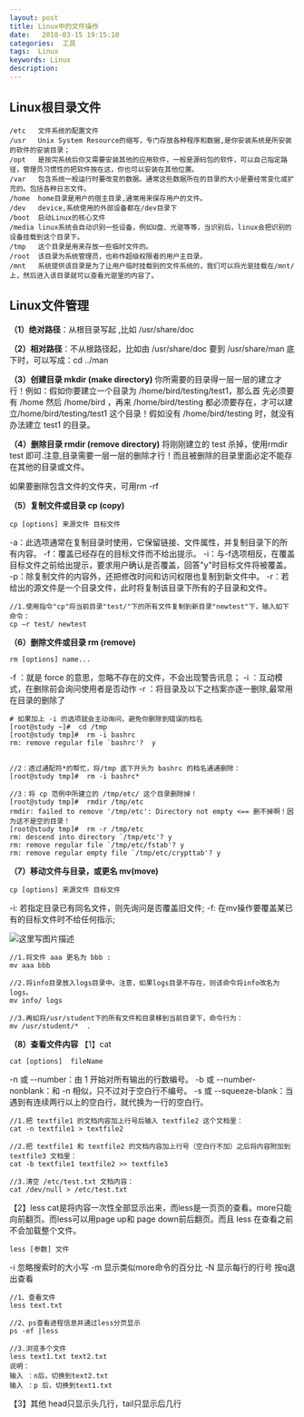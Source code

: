 ```yaml
---
layout: post
title: Linux中的文件操作
date:   2018-03-15 19:15:10
categories:  工具
tags:  Linux
keywords: Linux
description: 
---
```



## Linux根目录文件

```
/etc   文件系统的配置文件
/usr   Unix System Resource的缩写，专门存放各种程序和数据,是你安装系统是所安装的软件的安装目录；
/opt   是按完系统后你又需要安装其他的应用软件，一般是源码包的软件，可以自己指定路径，管理员习惯性的把软件按在这，你也可以安装在其他位置。
/var   包含系统一般运行时要改变的数据。通常这些数据所在的目录的大小是要经常变化或扩充的。包括各种日志文件。
/home  home目录是用户的宿主目录,通常用来保存用户的文件。
/dev   device,系统使用的外部设备都在/dev目录下
/boot  启动Linux的核心文件
/media linux系统会自动识别一些设备，例如U盘、光驱等等，当识别后，linux会把识别的设备挂载到这个目录下。
/tmp   这个目录是用来存放一些临时文件的。
/root  该目录为系统管理员，也称作超级权限者的用户主目录。
/mnt   系统提供该目录是为了让用户临时挂载别的文件系统的，我们可以将光驱挂载在/mnt/上，然后进入该目录就可以查看光驱里的内容了。
```

## Linux文件管理

**（1）绝对路径**：从根目录写起 ,比如 /usr/share/doc

**（2）相对路径**：不从根路径起，比如由 /usr/share/doc 要到 /usr/share/man 底下时，可以写成：cd ../man

**（3）创建目录 mkdir (make directory)**
 你所需要的目录得一层一层的建立才行！例如：假如你要建立一个目录为 /home/bird/testing/test1，那么首
先必须要有 /home 然后 /home/bird ，再来 /home/bird/testing 都必须要存在，才可以建立/home/bird/testing/test1 这个目录！假如没有 /home/bird/testing 时，就没有办法建立 test1 的目录。

**（4）删除目录 rmdir (remove directory)**
将刚刚建立的 test 杀掉，使用rmdir test 即可.注意,目录需要一层一层的删除才行！而且被删除的目录里面必定不能存在其他的目录或文件。

如果要删除包含文件的文件夹，可用rm -rf

**（5）复制文件或目录 cp (copy)**

```
cp [options] 来源文件 目标文件
```
-a：此选项通常在复制目录时使用，它保留链接、文件属性，并复制目录下的所有内容。
-f：覆盖已经存在的目标文件而不给出提示。
-i：与-f选项相反，在覆盖目标文件之前给出提示，要求用户确认是否覆盖，回答"y"时目标文件将被覆盖。 
-p：除复制文件的内容外，还把修改时间和访问权限也复制到新文件中。
-r：若给出的源文件是一个目录文件，此时将复制该目录下所有的子目录和文件。 

```
//1.使用指令"cp"将当前目录"test/"下的所有文件复制到新目录"newtest"下，输入如下命令：
cp –r test/ newtest          
```


**（6）删除文件或目录 rm (remove)**

```
rm [options] name...
```
-f ：就是 force 的意思，忽略不存在的文件，不会出现警告讯息；
-i ：互动模式，在删除前会询问使用者是否动作
-r ：将目录及以下之档案亦逐一删除,最常用在目录的删除了
```
# 如果加上 -i 的选项就会主动询问，避免你删除到错误的档名
[root@study ~]#  cd /tmp
[root@study tmp]#  rm -i bashrc
rm: remove regular file `bashrc'?  y


//2：透过通配符*的帮忙，将/tmp 底下开头为 bashrc 的档名通通删除：
[root@study tmp]#  rm -i bashrc*

//3：将 cp 范例中所建立的 /tmp/etc/ 这个目录删除掉！
[root@study tmp]#  rmdir /tmp/etc
rmdir: failed to remove '/tmp/etc': Directory not empty <== 删不掉啊！因为这不是空的目录！
[root@study tmp]#  rm -r /tmp/etc
rm: descend into directory `/tmp/etc'? y
rm: remove regular file `/tmp/etc/fstab'? y
rm: remove regular empty file `/tmp/etc/crypttab'? y
```

**（7）移动文件与目录，或更名 mv(move)**

```
cp [options] 来源文件 目标文件
```
-i: 若指定目录已有同名文件，则先询问是否覆盖旧文件;
-f: 在mv操作要覆盖某已有的目标文件时不给任何指示;

![这里写图片描述](http://p7lixluhf.bkt.clouddn.com/20180320175422703.png)

```
//1.将文件 aaa 更名为 bbb :
mv aaa bbb

//2.将info目录放入logs目录中。注意，如果logs目录不存在，则该命令将info改名为logs。
mv info/ logs 

//3.再如将/usr/student下的所有文件和目录移到当前目录下，命令行为：
mv /usr/student/*  . 
```

**（8）查看文件内容**
【1】cat
```
cat [options]  fileName
```
-n 或 --number：由 1 开始对所有输出的行数编号。
-b 或 --number-nonblank：和 -n 相似，只不过对于空白行不编号。
-s 或 --squeeze-blank：当遇到有连续两行以上的空白行，就代换为一行的空白行。

```
//1.把 textfile1 的文档内容加上行号后输入 textfile2 这个文档里：
cat -n textfile1 > textfile2

//2.把 textfile1 和 textfile2 的文档内容加上行号（空白行不加）之后将内容附加到 textfile3 文档里：
cat -b textfile1 textfile2 >> textfile3

//3.清空 /etc/test.txt 文档内容：
cat /dev/null > /etc/test.txt
```
【2】less
cat是将内容一次性全部显示出来，而less是一页页的查看。more只能向前翻页。而less可以用page up和 page down前后翻页。而且 less 在查看之前不会加载整个文件。

```
less [参数] 文件 
```
 -i 忽略搜索时的大小写
-m 显示类似more命令的百分比
-N 显示每行的行号
按q退出查看
```
//1、查看文件
less text.txt

//2、ps查看进程信息并通过less分页显示
ps -ef |less

//3.浏览多个文件
less text1.txt text2.txt
说明：
输入 ：n后，切换到text2.txt
输入 ：p 后，切换到text1.txt
```
【3】其他
head只显示头几行，tail只显示后几行
